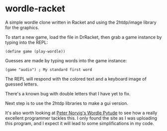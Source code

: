 # wordle-racket
A simple wordle clone written in Racket and using the 2htdp/image library for the graphics.

To start a new game, load the file in DrRacket, then grab a game instance by typing into the REPL:

    (define game (play-wordle))
    
Guesses are made by typing words into the game instance:
    
    (game "audio") ; My standard first word
    
The REPL will respond with the colored text and a keyboard image of guessed letters.

There's a known bug with double letters that I have yet to fix.

Next step is to use the 2htdp libraries to make a gui version.

It's also worth looking at [Peter Norvig's Wordle Pytude](https://github.com/norvig/pytudes/blob/main/ipynb/Wordle.ipynb) to see how a really excellent programmer tackles this. I only found the site as I was uploading this program, and I expect it will lead to some simplifications in my code.

